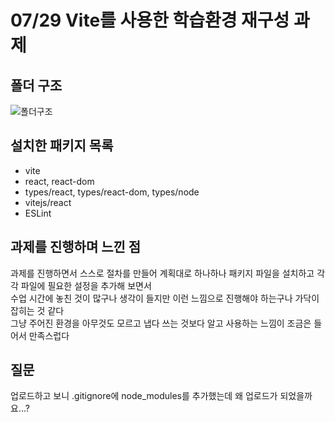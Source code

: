 # 07/29 Vite를 사용한 학습환경 재구성 과제  

## 폴더 구조
![폴더구조](https://github.com/user-attachments/assets/1061661e-06bd-47ca-82aa-e951c08912b5)

## 설치한 패키지 목록
- vite
- react, react-dom
- types/react, types/react-dom, types/node
- vitejs/react
- ESLint 

## 과제를 진행하며 느낀 점

과제를 진행하면서 스스로 절차를 만들어 계획대로 하나하나 패키지 파일을 설치하고 각각 파일에 필요한 설정을 추가해 보면서   
수업 시간에 놓친 것이 많구나 생각이 들지만 이런 느낌으로 진행해야 하는구나 가닥이 잡히는 것 같다  
그냥 주어진 환경을 아무것도 모르고 냅다 쓰는 것보다 알고 사용하는 느낌이 조금은 들어서 만족스럽다

## 질문
업로드하고 보니 .gitignore에 node_modules를 추가했는데 왜 업로드가 되었을까요...?
